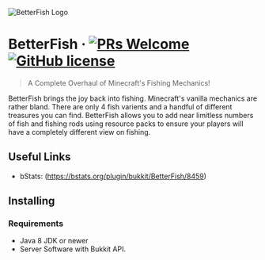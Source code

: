 ![BetterFish Logo](https://i.imgur.com/2Gw1uCf.png)
# BetterFish &middot; [![PRs Welcome](https://img.shields.io/badge/PRs-welcome-brightgreen.svg?style=flat-square)](http://makeapullrequest.com) [![GitHub license](https://img.shields.io/badge/license-MIT-blue.svg?style=flat-square)](https://github.com/firewolf8385/flameperms/blob/master/LICENSE)
> A Complete Overhaul of Minecraft's Fishing Mechanics!

 BetterFish brings the joy back into fishing. Minecraft's vanilla mechanics are rather bland. There are only 4 fish varients and a handful of different treasures you can find. BetterFish allows you to add near limitless numbers of fish and fishing rods using resource packs to ensure your players will have a completely different view on fishing.
 
## Useful Links
  * bStats: (https://bstats.org/plugin/bukkit/BetterFish/8459)

## Installing
### Requirements
  * Java 8 JDK or newer
  * Server Software with Bukkit API.
